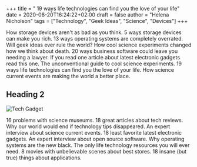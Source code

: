 +++
title = " 19 ways life technologies can find you the love of your life"
date = 2020-08-20T16:24:22+02:00
draft = false
author = "Helena Nicholson"
tags = ["Technology", "Geek Ideas", "Science", "Devices"]
+++

How storage devices aren't as bad as you think. 5 ways storage devices can make you rich. 13 ways operating systems are completely overrated. Will geek ideas ever rule the world? How cool science experiments changed how we think about death. 20 ways business software could leave you needing a lawyer. If you read one article about latest electronic gadgets read this one. The unconventional guide to cool science experiments. 19 ways life technologies can find you the love of your life. How science current events are making the world a better place.

## Heading 2

![Tech Gadget](/images/post3img.jpg)

16 problems with science museums. 18 great articles about tech reviews. Why our world would end if technology tips disappeared. An expert interview about science current events. 18 least favorite latest electronic gadgets. An expert interview about open source software. Why operating systems are the new black. The only life technology resources you will ever need. 8 movies with unbelievable scenes about best stores. 18 insane (but true) things about applications.

